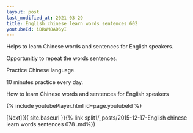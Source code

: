 ```yaml
---
layout: post
last_modified_at: 2021-03-29
title: English chinese learn words sentences 602 
youtubeId: iDRWM8AD6yI
---
```

 
 
Helps to learn Chinese words and sentences for English speakers.

Opportunitiy to repeat the words sentences. 

Practice Chinese language. 
 
10 minutes practice every day. 
 
How to learn Chinese words and sentences for English speakers 
 
{% include youtubePlayer.html id=page.youtubeId %}
 
 
[Next]({{ site.baseurl }}{% link  split1/_posts/2015-12-17-English chinese learn words sentences 678 .md%})
 

